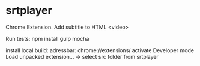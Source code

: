 # srtplayer
Chrome Extension. Add subtitle to HTML &lt;video>

Run tests:
npm install
gulp mocha

install local build:
adressbar: chrome://extensions/
activate Developer mode
Load unpacked extension... -> select src folder from srtplayer